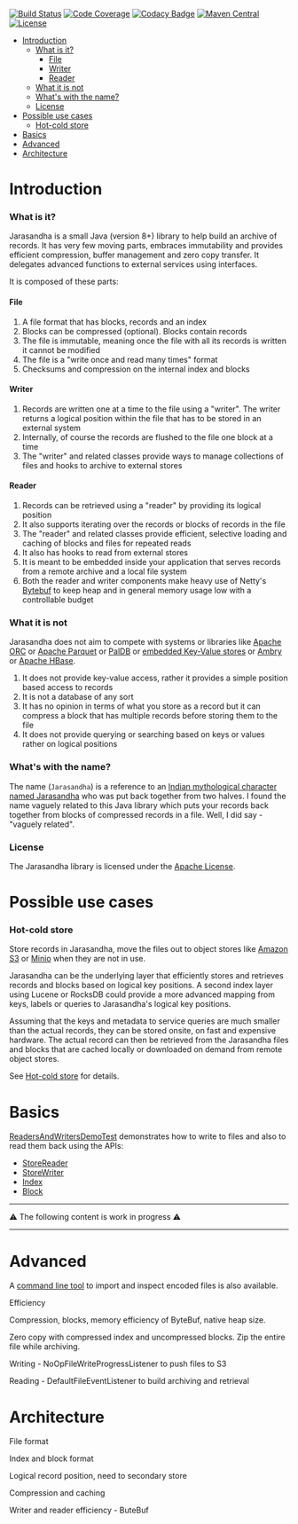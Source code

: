 [![Build Status](https://travis-ci.org/AshwinJay/jarasandha.svg?branch=master)](https://travis-ci.org/AshwinJay/jarasandha)  [![Code Coverage](https://codecov.io/gh/AshwinJay/jarasandha/branch/master/graph/badge.svg)](https://codecov.io/gh/AshwinJay/jarasandha) [![Codacy Badge](https://api.codacy.com/project/badge/Grade/c46c16421cb04033b0439eb385917bd2)](https://www.codacy.com/app/AshwinJay/jarasandha?utm_source=github.com&amp;utm_medium=referral&amp;utm_content=AshwinJay/jarasandha&amp;utm_campaign=Badge_Grade)
[![Maven Central](https://img.shields.io/maven-central/v/io.github.ashwinjay/jarasandha-store-filesystem.svg)](http://search.maven.org/#search%7Cga%7C1%7Ca%3A%22jarasandha-store-filesystem%22) [![License](https://img.shields.io/badge/License-Apache%202.0-blue.svg)](https://github.com/AshwinJay/jarasandha/blob/master/LICENSE)

<!-- ts -->
<!-- cat README.md | ~/dump/gh-md-toc/gh-md-toc (From https://github.com/ekalinin/github-markdown-toc) -->
  * [Introduction](#introduction)
    * [What is it?](#what-is-it)
        * [File](#file)
        * [Writer](#writer)
        * [Reader](#reader)
    * [What it is not](#what-it-is-not)
    * [What's with the name?](#whats-with-the-name)
    * [License](#license)
  * [Possible use cases](#possible-use-cases)
    * [Hot-cold store](#hot-cold-store)
  * [Basics](#basics)
  * [Advanced](#advanced)
  * [Architecture](#architecture)
<!-- te -->

# Introduction

### What is it?
Jarasandha is a small Java (version 8+) library to help build an archive of records. It has very few moving parts, embraces immutability and provides efficient compression, buffer management and zero copy transfer. It delegates advanced functions to external services using interfaces.

It is composed of these parts:

#### File
1. A file format that has blocks, records and an index 
1. Blocks can be compressed (optional). Blocks contain records
1. The file is immutable, meaning once the file with all its records is written it cannot be modified
1. The file is a "write once and read many times" format
1. Checksums and compression on the internal index and blocks

#### Writer
1. Records are written one at a time to the file using a "writer". The writer returns a logical position within the file that has to be stored in an external system
1. Internally, of course the records are flushed to the file one block at a time
1. The "writer" and related classes provide ways to manage collections of files and hooks to archive to external stores

#### Reader
1. Records can be retrieved using a "reader" by providing its logical position
1. It also supports iterating over the records or blocks of records in the file
1. The "reader" and related classes provide efficient, selective loading and caching of blocks and files for repeated reads
1. It also has hooks to read from external stores
1. It is meant to be embedded inside your application that serves records from a remote archive and a local file system
1. Both the reader and writer components make heavy use of Netty's [Bytebuf](http://netty.io/4.0/api/index.html?io/netty/buffer/ByteBuf.html) to keep heap and in general memory usage low with a controllable budget

### What it is not
Jarasandha does not aim to compete with systems or libraries like [Apache ORC](https://orc.apache.org/) or [Apache Parquet](https://parquet.apache.org/) or [PalDB](https://github.com/linkedin/PalDB) or [embedded Key-Value stores](https://github.com/lmdbjava/benchmarks) or [Ambry](https://github.com/linkedin/ambry/wiki) or [Apache HBase](https://hbase.apache.org/).

1. It does not provide key-value access, rather it provides a simple position based access to records
2. It is not a database of any sort
3. It has no opinion in terms of what you store as a record but it can compress a block that has multiple records before storing them to the file
4. It does not provide querying or searching based on keys or values rather on logical positions

### What's with the name?
The name (`Jarasandha`) is a reference to an [Indian mythological character named Jarasandha](https://en.wikipedia.org/wiki/Jarasandha) who was put back together from two halves. I found the name vaguely related to this Java library which puts your records back together from blocks of compressed records in a file. Well, I did say - "vaguely related".

### License
The Jarasandha library is licensed under the [Apache License](LICENSE).

# Possible use cases

### Hot-cold store

Store records in Jarasandha, move the files out to object stores like [Amazon S3](https://aws.amazon.com/s3/) or [Minio](https://minio.io/) when they are not in use.

Jarasandha can be the underlying layer that efficiently stores and retrieves records and blocks based on logical key positions. A second index layer using Lucene or RocksDB could provide a more advanced mapping from keys, labels or queries to Jarasandha's logical key positions.

Assuming that the keys and metadata to service queries are much smaller than the actual records, they can be stored onsite, on fast and expensive hardware. The actual record can then be retrieved from the Jarasandha files and blocks that are cached locally or downloaded on demand from remote object stores.

See [Hot-cold store](doc/hot-cold-store.md) for details.

# Basics
[ReadersAndWritersDemoTest](https://github.com/AshwinJay/jarasandha/blob/master/jarasandha-store-filesystem/src/test/java/io/jarasandha/store/filesystem/ReadersAndWritersDemoTest.java) demonstrates how to write to files and also to read them back using the APIs:

* [StoreReader](https://github.com/AshwinJay/jarasandha/blob/master/jarasandha-store/src/main/java/io/jarasandha/store/api/StoreReader.java)
* [StoreWriter](https://github.com/AshwinJay/jarasandha/blob/master/jarasandha-store/src/main/java/io/jarasandha/store/api/StoreWriter.java)
* [Index](https://github.com/AshwinJay/jarasandha/blob/master/jarasandha-store/src/main/java/io/jarasandha/store/api/Index.java)
* [Block](https://github.com/AshwinJay/jarasandha/blob/master/jarasandha-store/src/main/java/io/jarasandha/store/api/BlockWithRecordOffsets.java)

----

⚠️ The following content is work in progress ⚠️

----

# Advanced

A [command line tool](https://github.com/AshwinJay/jarasandha/blob/master/jarasandha-store-filesystem/src/main/java/io/jarasandha/store/filesystem/cli) to import and inspect encoded files is also available.

Efficiency

Compression, blocks, memory efficiency of ByteBuf, native heap size.

Zero copy with compressed index and uncompressed blocks. Zip the entire file while archiving.

Writing - NoOpFileWriteProgressListener to push files to S3

Reading - DefaultFileEventListener to build archiving and retrieval

# Architecture

File format

Index and block format

Logical record position, need to secondary store

Compression and caching

Writer and reader efficiency - ButeBuf
